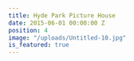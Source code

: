 ```yaml
---
title: Hyde Park Picture House
date: 2015-06-01 00:00:00 Z
position: 4
image: "/uploads/Untitled-10.jpg"
is_featured: true
---
```


